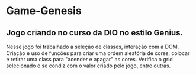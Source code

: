 # Game-Genesis
## Jogo criando no curso da DIO no estilo Genius. 

Nesse jogo foi trabalhado a seleção de classes, interação com a DOM. Criação e uso de funções para criar uma ordem aleatória de cores, colocar e retirar uma class para "acender e apagar" as cores. Verifica o grid selecionado  e se condiz com o valor criado pelo jogo, entre outras.

